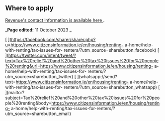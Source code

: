 ##  Where to apply

[ Revenue's contact information is available here
](http://www.revenue.ie/en/contact/index.html) .

_**Page edited:** 11 October 2023 _

[
](https://facebook.com/sharer/sharer.php?u=https://www.citizensinformation.ie/en/housing/renting-
a-home/help-with-renting/tax-issues-for-
renters/?utm_source=sharebutton_facebook) [
](https://twitter.com/intent/tweet/?text=Tax%20relief%20and%20other%20tax%20issues%20for%20people%20renting&url=https://www.citizensinformation.ie/en/housing/renting-
a-home/help-with-renting/tax-issues-for-
renters/?utm_source=sharebutton_twitter) [
](whatsapp://send?text=https://www.citizensinformation.ie/en/housing/renting-
a-home/help-with-renting/tax-issues-for-
renters/?utm_source=sharebutton_whatsapp) [
](mailto:?subject=Tax%20relief%20and%20other%20tax%20issues%20for%20people%20renting&body=https://www.citizensinformation.ie/en/housing/renting-
a-home/help-with-renting/tax-issues-for-renters/?utm_source=sharebutton_email)
[ ](javascript:void\(0\))
